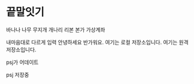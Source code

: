 # 끝말잇기

바나나
나무
무지개
개나리
리본
본가
가상계좌

내마음대로 다르게 입력
안녕하세요 반가워요.
여기는 로컬 저장소입니다.
여기는 원격 저장소입니다.

psj가 어데이트


psj 저장중

